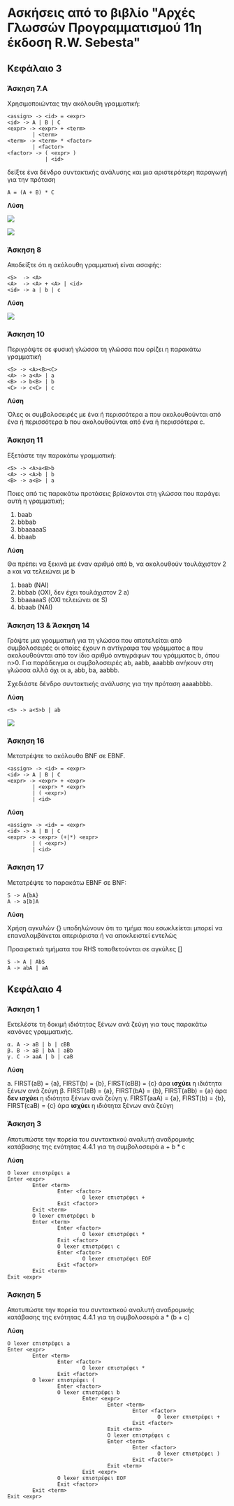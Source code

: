 # Ασκήσεις από το βιβλίο "Αρχές Γλωσσών Προγραμματισμού 11η έκδοση R.W. Sebesta"

## Κεφάλαιο 3

### Άσκηση 7.Α

Χρησιμοποιώντας την ακόλουθη γραμματική:

```
<assign> -> <id> = <expr>
<id> -> A | B | C
<expr> -> <expr> + <term>
        | <term>
<term> -> <term> * <factor>
        | <factor>
<factor> -> ( <expr> )
            | <id>
```

δείξτε ένα δένδρο συντακτικής ανάλυσης και μια αριστερότερη παραγωγή για την πρόταση

```
A = (A + B) * C
```

**Λύση**

![](./../resources/ΚΕΦΑΛΑΙΟ3_ΑΣΚΗΣΗ7Α_2.png)

![](./../resources/ΚΕΦΑΛΑΙΟ3_ΑΣΚΗΣΗ7Α_1.png)

### Άσκηση 8

Αποδείξτε ότι η ακόλουθη γραμματική είναι ασαφής:

```
<S>  -> <A>
<A>  -> <A> + <A> | <id>
<id> -> a | b | c
```

**Λύση**

![](./../resources/ΚΕΦΑΛΑΙΟ3_ΑΣΚΗΣΗ8.png)


### Άσκηση 10

Περιγράψτε σε φυσική γλώσσα τη γλώσσα που ορίζει η παρακάτω γραμματική

```
<S> -> <A><B><C>
<A> -> a<A> | a
<B> -> b<B> | b
<C> -> c<C> | c
```

**Λύση**

Όλες οι συμβολοσειρές με ένα ή περισσότερα a που ακολουθούνται από ένα ή περισσότερα b που ακολουθούνται από ένα ή περισσότερα c.

### Άσκηση 11

Εξετάστε την παρακάτω γραμματική:

```
<S> -> <A>a<B>b
<A> -> <A>b | b
<B> -> a<B> | a
```

Ποιες από τις παρακάτω προτάσεις βρίσκονται στη γλώσσα που παράγει αυτή η γραμματική;

1. baab
2. bbbab
3. bbaaaaaS
4. bbaab

**Λύση**

Θα πρέπει να ξεκινά με έναν αριθμό από b, να ακολουθούν τουλάχιστον 2 a και να τελειώνει με b

1. baab (ΝΑΙ)
2. bbbab (ΟΧΙ, δεν έχει τουλάχιστον 2 a)
3. bbaaaaaS (ΟΧΙ τελειώνει σε S)
4. bbaab (NAI)

### Άσκηση 13 & Άσκηση 14

Γράψτε μια γραμματική για τη γλώσσα που αποτελείται από συμβολοσειρές οι οποίες έχουν n αντίγραφα του γράμματος a που ακολουθούνται από τον ίδιο αριθμό αντιγράφων του γράμματος b, όπου n>0. Για παράδειγμα οι συμβολοσειρές ab, aabb, aaabbb ανήκουν στη γλώσσα αλλά όχι οι a, abb, ba, aabbb.

Σχεδιάστε δένδρο συντακτικής ανάλυσης για την πρόταση aaaabbbb.

**Λύση**

```
<S> -> a<S>b | ab
```

![](./../resources/ΚΕΦΑΛΑΙΟ3_ΑΣΚΗΣΗ14.png)


### Άσκηση 16

Μετατρέψτε το ακόλουθο BNF σε EBNF.

```
<assign> -> <id> = <expr>
<id> -> A | B | C
<expr> -> <expr> + <expr>
        | <expr> * <expr>
        | ( <expr>)
        | <id>
```

**Λύση**
```
<assign> -> <id> = <expr>
<id> -> A | B | C
<expr> -> <expr> (+|*) <expr>
        | ( <expr>)
        | <id>
```

### Άσκηση 17

Μετατρέψτε το παρακάτω EBNF σε BNF:

```
S -> A{bA}
A -> a[b]A
```

**Λύση**

Χρήση αγκυλών {} υποδηλώνουν ότι το τμήμα που εσωκλείεται μπορεί να επαναλαμβάνεται απεριόριστα ή να αποκλειστεί εντελώς

Προαιρετικά τμήματα του RHS τοποθετούνται σε αγκύλες []

```
S -> A | AbS
A -> abA | aA
```

## Κεφάλαιο 4

### Άσκηση 1

Εκτελέστε τη δοκιμή ιδιότητας ξένων ανά ζεύγη για τους παρακάτω κανόνες γραμματικής.

```
α. A -> aB | b | cBB
β. B -> aB | bA | aBb
γ. C -> aaA | b | caB
```

**Λύση**

a. FIRST(aB) = {a}, FIRST(b) = {b}, FIRST(cBB) = {c} άρα **ισχύει** η ιδιότητα ξένων ανά ζεύγη
β. FIRST(aB) = {a}, FIRST(bA) = {b}, FIRST(aBb) = {a} άρα **δεν ισχύει** η ιδιότητα ξένων ανά ζεύγη
γ. FIRST(aaA) = {a}, FIRST(b) = {b}, FIRST(caB) = {c} άρα **ισχύει** η ιδιότητα ξένων ανά ζεύγη

### Άσκηση 3

Αποτυπώστε την πορεία του συντακτικού αναλυτή αναδρομικής κατάβασης της ενότητας 4.4.1 για τη συμβολοσειρά a + b * c

**Λύση**

```
O lexer επιστρέφει a
Enter <expr>
        Enter <term>
                Enter <factor>
                        O lexer επιστρέφει +
                Exit <factor>
        Exit <term>
        O lexer επιστρέφει b
        Enter <term>
                Enter <factor>
                        O lexer επιστρέφει *
                Exit <factor>
                O lexer επιστρέφει c
                Enter <factor>
                        O lexer επιστρέφει EOF
                Exit <factor>
        Exit <term>
Exit <expr>
```

### Άσκηση 5

Αποτυπώστε την πορεία του συντακτικού αναλυτή αναδρομικής κατάβασης της ενότητας 4.4.1 για τη συμβολοσειρά a * (b + c)

**Λύση**

```
O lexer επιστρέφει a
Enter <expr>
        Enter <term>
                Enter <factor>
                        O lexer επιστρέφει *
                Exit <factor>
        O lexer επιστρέφει (
                Enter <factor>
                O lexer επιστρέφει b
                        Enter <expr>
                                Enter <term>
                                        Enter <factor>
                                                O lexer επιστρέφει +
                                        Exit <factor>
                                Exit <term>
                                O lexer επιστρέφει c
                                Enter <term>
                                        Enter <factor>
                                                O lexer επιστρέφει )
                                        Exit <factor>
                                Exit <term>
                        Exit <expr>
                O lexer επιστρέφει EOF
                Exit <factor>
        Exit <term>
Exit <expr>
```